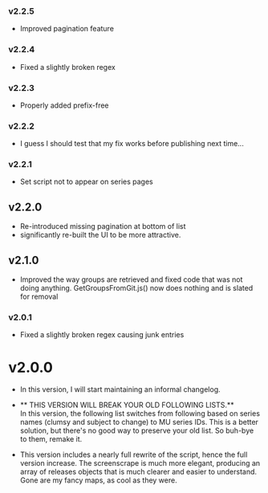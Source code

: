 ### v2.2.5

* Improved pagination feature

### v2.2.4

* Fixed a slightly broken regex

### v2.2.3

* Properly added prefix-free

### v2.2.2

* I guess I should test that my fix works before publishing next time...

### v2.2.1

* Set script not to appear on series pages

## v2.2.0

* Re-introduced missing pagination at bottom of list
* significantly re-built the UI to be more attractive.

## v2.1.0
* Improved the way groups are retrieved and fixed code that was not doing anything.  GetGroupsFromGit.js() now does nothing and is slated for removal

### v2.0.1

* Fixed a slightly broken regex causing junk entries

# v2.0.0

* In this version, I will start maintaining an informal changelog.

* ** THIS VERSION WILL BREAK YOUR OLD FOLLOWING LISTS.**  
In this version, the following list switches from following based on series names (clumsy and subject to change) to MU series IDs.  This is a better solution, but there's no good way to preserve your old list.  So buh-bye to them, remake it.

* This version includes a nearly full rewrite of the script, hence the full version increase.  The screenscrape is much more elegant, producing an array of releases objects that is much clearer and easier to understand.  Gone are my fancy maps, as cool as they were.